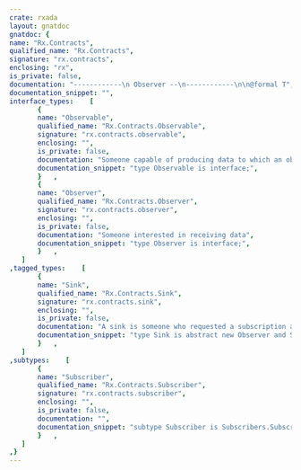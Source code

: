 ```yaml
---
crate: rxada
layout: gnatdoc
gnatdoc: {
name: "Rx.Contracts",
qualified_name: "Rx.Contracts",
signature: "rx.contracts",
enclosing: "rx",
is_private: false,
documentation: "------------\n Observer --\n------------\n\n@formal T",
documentation_snippet: "",
interface_types:    [
       {
       name: "Observable",
       qualified_name: "Rx.Contracts.Observable",
       signature: "rx.contracts.observable",
       enclosing: "",
       is_private: false,
       documentation: "Someone capable of producing data to which an observer can subscribe",
       documentation_snippet: "type Observable is interface;",
       }   ,
       {
       name: "Observer",
       qualified_name: "Rx.Contracts.Observer",
       signature: "rx.contracts.observer",
       enclosing: "",
       is_private: false,
       documentation: "Someone interested in receiving data",
       documentation_snippet: "type Observer is interface;",
       }   ,
   ]
,tagged_types:    [
       {
       name: "Sink",
       qualified_name: "Rx.Contracts.Sink",
       signature: "rx.contracts.sink",
       enclosing: "",
       is_private: false,
       documentation: "A sink is someone who requested a subscription and consumes data,\nas opposed to an operator that passes data along.",
       documentation_snippet: "type Sink is abstract new Observer and Subscribers.Subscriber with private;",
       }   ,
   ]
,subtypes:    [
       {
       name: "Subscriber",
       qualified_name: "Rx.Contracts.Subscriber",
       signature: "rx.contracts.subscriber",
       enclosing: "",
       is_private: false,
       documentation: "",
       documentation_snippet: "subtype Subscriber is Subscribers.Subscriber;",
       }   ,
   ]
,}
---
```

